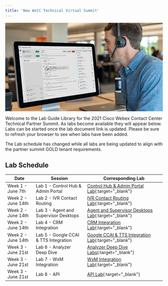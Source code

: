 ```yaml
---
title: 'New WxCC Technical Virtual Summit'
---
```


<img align="middle" src="../images/12_51_47.jpg" width="1000" />


Welcome to the Lab Guide Library for the 2021 Cisco Webex Contact Center Technical Partner Summit. As labs become available they will appear below. Labs can be started once the lab document link is updated. Please be sure to refresh your browser to see when labs have been added.

The Lab schedule has changed while all labs are being updated to align with the partner summit GOLD tenant requirements.

## Lab Schedule

| Date       | Session                                | Corresponding Lab                                                                                      
| ---------- | -------------------------------------- | ------------------------------------------------------------------------------------------------------ 
| Week 1 - June 7th | Lab 1 - Control Hub & Admin Portal  | [Control Hub & Admin Portal Lab](CH.md){:target="\_blank"}                               
| Week 2 - June 14th | Lab 2 - IVR Contact Routing         | [IVR Contact Routing Lab](IVR.md){:target="\_blank"}                                      
| Week 2 - June 14th | Lab 3 - Agent and Supervisor Desktops               | [Agent and Supervisor Desktops Lab](AgentSupervisor.md){:target="\_blank"}  
| Week 2 - June 14th | Lab 4 - CRM Integration                | [CRM Integration Lab](CRM.md){:target="\_blank"}  
| Week 2 - June 14th | Lab 5 - Google CCAI & TTS Integration                | [Google CCAI & TTS Integration Lab](CCAI.md){:target="\_blank"} 
| Week 3 - June 21st | Lab 6 - Analyzer Deep Dive        | [Analyzer Deep Dive Labs](Analyzer.md){:target="\_blank"}                  
| Week 3 - June 21st | Lab 7 - WxM Integration               | [WxM Integration Lab](WxM.md){:target="\_blank"}  
| Week 3 - June 21st | Lab 8 - API                        | [API Lab](APIs.md){:target="\_blank"} 


